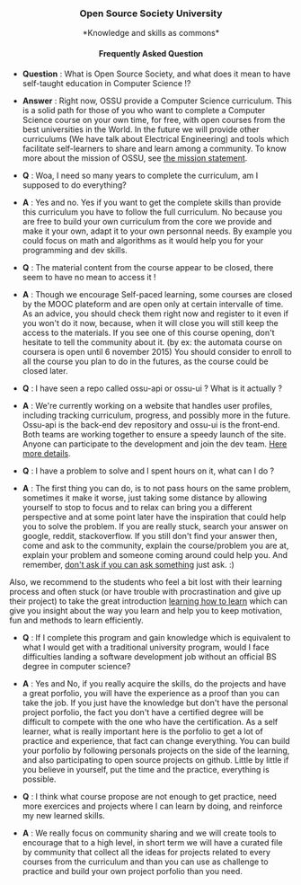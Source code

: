 <h3 align="center">Open Source Society University</h3>
<p align="center">
	*Knowledge and skills as commons*
</p>

<h4 align="center">Frequently Asked Question</h4>

* **Question** : What is Open Source Society, and what does it mean to have self-taught education in Computer Science !?

* **Answer** : Right now, OSSU provide a Computer Science curriculum. This is a solid path for those of you who want to complete a Computer Science course on your own time, for free, with open courses from the best universities in the World. In the future we will provide other curriculums (We have talk about Electrical Engineering) and tools which facilitate self-learners to share and learn among a community. To know more about the mission of OSSU, see [the mission statement](MISSION.md).


* **Q** : Woa, I need so many years to complete the curriculum, am I supposed to do everything?

* **A** : Yes and no. Yes if you want to get the complete skills than provide this curriculum you have to follow the full curriculum. No because you are free to build your own curriculum from the core we provide and make it your own, adapt it to your own personnal needs. By example you could focus on math and algorithms as it would help you for your programming and dev skills.


* **Q** : The material content from the course appear to be closed, there seem to have no mean to access it !

* **A** : Though we encourage Self-paced learning, some courses are closed by the MOOC plateform and are open only at certain intervalle of time. As an advice, you should check them right now and register to it even if you won't do it now, because, when it will close you will still keep the access to the materials. If you see one of this course opening, don't hesitate to tell the community about it. (by ex: the automata course on coursera is open until 6 november 2015) You should consider to enroll to all the course you plan to do in the futures, as the course could be closed later.


* **Q** : I have seen a repo called ossu-api or ossu-ui ? What is it actually ?

* **A** : We're currently working on a website that handles user profiles, including tracking curriculum, progress, and possibly more in the future. Ossu-api is the back-end dev repository and ossu-ui is the front-end. Both teams are working together to ensure a speedy launch of the site. Anyone can participate to the development and join the dev team. [Here more details](https://github.com/open-source-society/ossu-ui/blob/develop/CONTRIBUTING.md).


* **Q** : I have a problem to solve and I spent hours on it, what can I do ? 
* **A** : The first thing you can do, is to not pass hours on the same problem, sometimes it make it worse, just taking some distance by allowing yourself to stop to focus and to relax can bring you a different perspective and at some point later have the inspiration that could help you to solve the problem. If you are really stuck, search your answer on google, reddit, stackoverflow. If you still don't find your answer then, come and ask to the community, explain the course/problem you are at, explain your problem and someone coming around could help you. And remember, [don't ask if you can ask something](http://sol.gfxile.net/dontask.html) just ask. :)

Also, we recommend to the students who feel a bit lost with their learning process and often stuck (or have trouble with procrastination and give up their project) to take the great introduction [learning how to learn](https://www.coursera.org/learn/learning-how-to-learn/) which can give you insight about the way you learn and help you to keep motivation, fun and methods to learn efficiently.

* **Q** : If I complete this program and gain knowledge which is equivalent to what I would get with a traditional university program, would I face difficulties landing a software development job without an official BS degree in computer science?

* **A** : Yes and No, if you really acquire the skills, do the projects and have a great porfolio, you will have the experience as a proof than you can take the job. If you just have the knowledge but don't have the personal project porfolio, the fact you don't have a certified degree will be difficult to compete with the one who have the certification. As a self learner, what is really important here is the porfolio to get a lot of practice and experience, that fact can change everything. You can build your porfolio by following personals projects on the side of the learning, and also participating to open source projects on github.
Little by little if you believe in yourself, put the time and the practice, everything is possible. 


* **Q** : I think what course propose are not enough to get practice, need more exercices and projects where I can learn by doing, and reinforce my new learned skills.

* **A** : We really focus on community sharing and we will create tools to encourage that to a high level, in short term we will have a curated file by community that collect all the ideas for projects related to every courses from the curriculum and than you can use as challenge to practice and build your own project porfolio than you need. 
